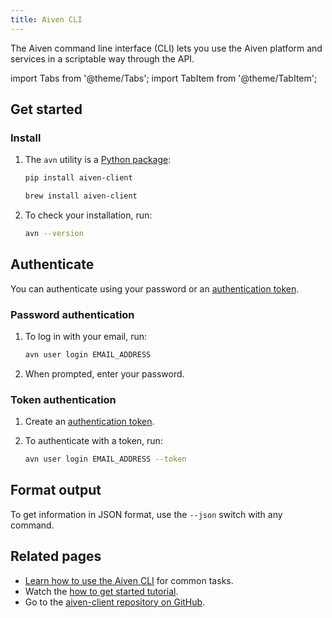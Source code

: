```yaml
---
title: Aiven CLI
---
```


The Aiven command line interface (CLI) lets you use the Aiven platform and services in a scriptable way through the API.

import Tabs from '@theme/Tabs';
import TabItem from '@theme/TabItem';

## Get started

### Install

1. The `avn` utility is a [Python package](https://pypi.org/project/aiven-client/):

   <Tabs groupId="group1">
   <TabItem value="PIP" label="pip" default>

   ```bash
   pip install aiven-client
   ```

   </TabItem>
   <TabItem value="Brew" label="Homebrew">

   ```bash
   brew install aiven-client
   ```

   </TabItem>
   </Tabs>

1. To check your installation, run:

   ```bash
   avn --version
   ```

## Authenticate

You can authenticate using your password or an
[authentication token](/docs/platform/concepts/authentication-tokens).

### Password authentication

1. To log in with your email, run:

   ```bash
   avn user login EMAIL_ADDRESS
   ```

1. When prompted, enter your password.

### Token authentication

1. Create an
   [authentication token](/docs/platform/howto/create_authentication_token).

1. To authenticate with a token, run:

   ```bash
   avn user login EMAIL_ADDRESS --token
   ```

## Format output

To get information in JSON format, use the `--json` switch with any command.

## Related pages

- [Learn how to use the Aiven CLI](https://aiven.io/blog/aiven-cmdline) for common tasks.
- Watch the [how to get started tutorial](https://www.youtube.com/watch?v=nf3PPn5w6K8).
- Go to the [aiven-client repository on GitHub](https://github.com/aiven/aiven-client).

